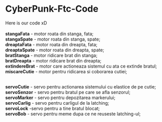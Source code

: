 # CyberPunk-Ftc-Code </br>
Here is our code xD </br>  
**stangaFata** - motor roata din stanga, fata; </br>
**stangaSpate** - motor roata din stanga, spate; </br>
**dreaptaFata** - motor roata din dreapta, fata; </br>
**dreaptaSpate** - motor roata din dreapta, spate; </br>
**bratStanga** - motor ridicare brat din stanga; </br>
**bratDreapta** - motor ridicare brat din dreapta; </br>
**extindereBrat** - motor care actioneaza sistemul cu ata ce extinde bratul; </br>
**miscareCutie** - motor pentru ridicarea si coborarea cutiei; </br> </br>

**servoCutie** - servo pentru actionarea sistemului cu elastice de pe cutie; </br>
**servoSenzor** - servo pentru bratul pe care se afla senzorul; </br>
**servoMarker** - servo pentru depozitarea markerului; </br>
**servoCarlig** - servo pentru carligul de la latching; </br>
**servoLock** -servo pentru a tine bratul blocat; </br>
**servoBob** - servo pentru meme dupa ce ne reuseste latching-ul; </br>
